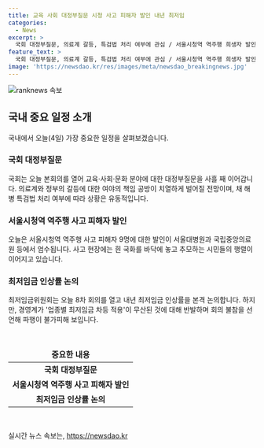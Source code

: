 ```yaml
---
title: 교육 사회 대정부질문 시청 사고 피해자 발인 내년 최저임
categories:
  - News
excerpt: >
  국회 대정부질문, 의료계 갈등, 특검법 처리 여부에 관심 / 서울시청역 역주행 희생자 발인 / 최저임금 인상률 논의 파행 예상 - 국회의 사회 분야 대정부질문과 의료계 갈등, 특검법 처리 여부에 대한 관심, 서울시청역 사고 희생자 발인, 최저임금 인상 논의 파행으로 이목을 끄는 굿모닝 오늘의 주요 일정 요약입니다.
feature_text: >
  국회 대정부질문, 의료계 갈등, 특검법 처리 여부에 관심 / 서울시청역 역주행 희생자 발인 / 최저임금 인상률 논의 파행 예상 - 국회의 사회 분야 대정부질문과 의료계 갈등, 특검법 처리 여부에 대한 관심, 서울시청역 사고 희생자 발인, 최저임금 인상 논의 파행으로 이목을 끄는 굿모닝 오늘의 주요 일정 요약입니다.
image: 'https://newsdao.kr/res/images/meta/newsdao_breakingnews.jpg'
---
```


<p><img src="https://newsdao.kr/res/images/meta/newsdao_breakingnews.jpg" alt="ranknews 속보" /></p>

<h2 data-ke-size="size26">국내 중요 일정 소개</h2>

<p data-ke-size="size16">국내에서 오늘(4일) 가장 중요한 일정을 살펴보겠습니다.</p>

<h3>국회 대정부질문</h3>

<p data-ke-size="size16">국회는 오늘 본회의를 열어 교육·사회·문화 분야에 대한 대정부질문을 사흘 째 이어갑니다. 의료계와 정부의 갈등에 대한 여야의 책임 공방이 치열하게 벌어질 전망이며, 채 해병 특검법 처리 여부에 따라 상황은 유동적입니다.</p>

<h3>서울시청역 역주행 사고 피해자 발인</h3>

<p data-ke-size="size16">오늘은 서울시청역 역주행 사고 피해자 9명에 대한 발인이 서울대병원과 국립중앙의료원 등에서 엄수됩니다. 사고 현장에는 흰 국화를 바닥에 놓고 추모하는 시민들의 행렬이 이어지고 있습니다.</p>

<h3>최저임금 인상률 논의</h3>

<p data-ke-size="size16">최저임금위원회는 오늘 8차 회의를 열고 내년 최저임금 인상률을 본격 논의합니다. 하지만, 경영계가 '업종별 최저임금 차등 적용'이 무산된 것에 대해 반발하며 회의 불참을 선언해 파행이 불가피해 보입니다.</p>

<p data-ke-size="size16">&nbsp;</p>

<table>
    <thead>
        <tr>
            <td style="text-align: center; height: 17px;"><b>중요한 내용</b></td>
        </tr>
    </thead>
    <tbody>
        <tr>
            <td style="text-align: center; height: 17px;"><b>국회 대정부질문</b></td>
        </tr>
        <tr>
            <td style="text-align: center; height: 17px;"><b>서울시청역 역주행 사고 피해자 발인</b></td>
        </tr>
        <tr>
            <td style="text-align: center; height: 17px;"><b>최저임금 인상률 논의</b></td>
        </tr>
    </tbody>
</table>

<p data-ke-size="size16">&nbsp;</p>
실시간 뉴스 속보는, <a href="https://newsdao.kr" rel="dofollow">https://newsdao.kr</a>


